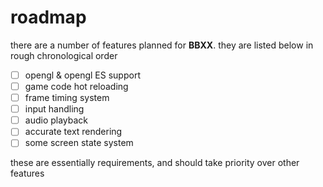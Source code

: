 # roadmap

there are a number of features planned for **BBXX**. they are listed below in rough chronological order

- [ ] opengl & opengl ES support
- [ ] game code hot reloading
- [ ] frame timing system
- [ ] input handling
- [ ] audio playback
- [ ] accurate text rendering
- [ ] some screen state system

these are essentially requirements, and should take priority over other features
